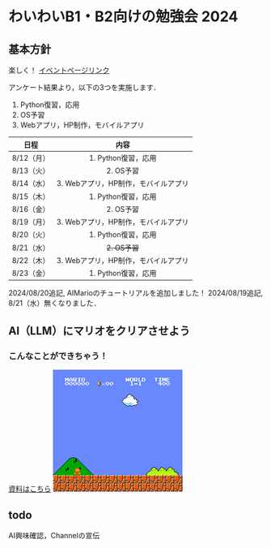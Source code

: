 # わいわいB1・B2向けの勉強会 2024

## 基本方針
楽しく！
[イベントページリンク](https://ie.u-ryukyu.ac.jp/event-site/other/internal/2024-07-10/)

アンケート結果より，以下の3つを実施します．
1. Python復習，応用
1. OS予習
1. Webアプリ，HP制作，モバイルアプリ

| 日程 |         内容        |
|:----------:|:------------------------------------:|
| 8/12（月） |          1. Python復習，応用         |
| 8/13（火） |               2. OS予習              |
| 8/14（水） | 3. Webアプリ，HP制作，モバイルアプリ |
| 8/15（木） |          1. Python復習，応用         |
| 8/16（金） |               2. OS予習              |
| 8/19（月） | 3. Webアプリ，HP制作，モバイルアプリ |
| 8/20（火） |          1. Python復習，応用         |
| 8/21（水） |              ~~2. OS予習~~             |
| 8/22（木） | 3. Webアプリ，HP制作，モバイルアプリ |
| 8/23（金） |          1. Python復習，応用         |

2024/08/20追記, AIMarioのチュートリアルを追加しました！
2024/08/19追記, 8/21（水）無くなりました．

## AI（LLM）にマリオをクリアさせよう

### こんなことができちゃう！
[資料はこちら](AI_Mario/README.md)
![mario git](AI_Mario/ai_mario-mobileVLLM.gif)



## todo
AI興味確認，Channelの宣伝
